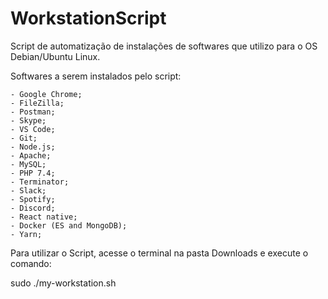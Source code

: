 # WorkstationScript
Script de automatização de instalações de softwares que utilizo para o OS Debian/Ubuntu Linux.

Softwares a serem instalados pelo script:

    - Google Chrome;
    - FileZilla;
    - Postman;
    - Skype;
    - VS Code;
    - Git;
    - Node.js;
    - Apache;
    - MySQL;
    - PHP 7.4;
    - Terminator;
    - Slack;
    - Spotify;
    - Discord;
    - React native;
    - Docker (ES and MongoDB);
    - Yarn;
        
    
Para utilizar o Script, acesse o terminal na pasta Downloads e execute o comando:

sudo ./my-workstation.sh
